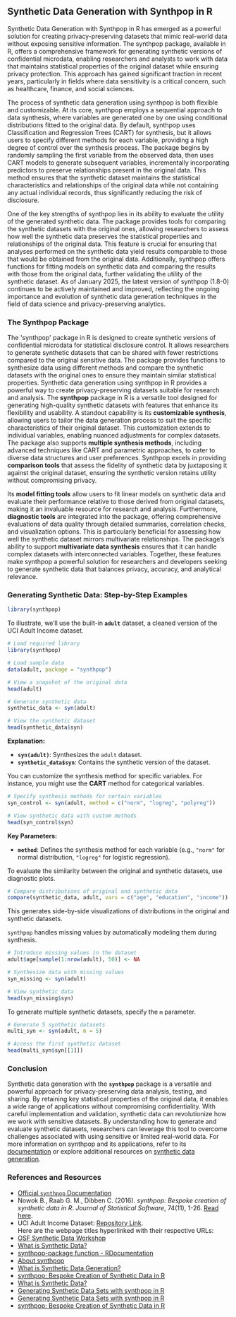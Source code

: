 ## Synthetic Data Generation with Synthpop in R
Synthetic Data Generation with Synthpop in R has emerged as a powerful solution for creating privacy-preserving datasets that mimic real-world data without exposing sensitive information. The synthpop package, available in R, offers a comprehensive framework for generating synthetic versions of confidential microdata, enabling researchers and analysts to work with data that maintains statistical properties of the original dataset while ensuring privacy protection. This approach has gained significant traction in recent years, particularly in fields where data sensitivity is a critical concern, such as healthcare, finance, and social sciences.

The process of synthetic data generation using synthpop is both flexible and customizable. At its core, synthpop employs a sequential approach to data synthesis, where variables are generated one by one using conditional distributions fitted to the original data. By default, synthpop uses Classification and Regression Trees (CART) for synthesis, but it allows users to specify different methods for each variable, providing a high degree of control over the synthesis process. The package begins by randomly sampling the first variable from the observed data, then uses CART models to generate subsequent variables, incrementally incorporating predictors to preserve relationships present in the original data. This method ensures that the synthetic dataset maintains the statistical characteristics and relationships of the original data while not containing any actual individual records, thus significantly reducing the risk of disclosure.

One of the key strengths of synthpop lies in its ability to evaluate the utility of the generated synthetic data. The package provides tools for comparing the synthetic datasets with the original ones, allowing researchers to assess how well the synthetic data preserves the statistical properties and relationships of the original data. This feature is crucial for ensuring that analyses performed on the synthetic data yield results comparable to those that would be obtained from the original data. Additionally, synthpop offers functions for fitting models on synthetic data and comparing the results with those from the original data, further validating the utility of the synthetic dataset. As of January 2025, the latest version of synthpop (1.8-0) continues to be actively maintained and improved, reflecting the ongoing importance and evolution of synthetic data generation techniques in the field of data science and privacy-preserving analytics.


### The Synthpop Package

The 'synthpop' package in R is designed to create synthetic versions of confidential microdata for statistical disclosure control. It allows researchers to generate synthetic datasets that can be shared with fewer restrictions compared to the original sensitive data. The package provides functions to synthesize data using different methods and compare the synthetic datasets with the original ones to ensure they maintain similar statistical properties. Synthetic data generation using synthpop in R provides a powerful way to create privacy-preserving datasets suitable for research and analysis. 
The **synthpop** package in R is a versatile tool designed for generating high-quality synthetic datasets with features that enhance its flexibility and usability. A standout capability is its **customizable synthesis**, allowing users to tailor the data generation process to suit the specific characteristics of their original dataset. This customization extends to individual variables, enabling nuanced adjustments for complex datasets. The package also supports **multiple synthesis methods**, including advanced techniques like CART and parametric approaches, to cater to diverse data structures and user preferences. Synthpop excels in providing **comparison tools** that assess the fidelity of synthetic data by juxtaposing it against the original dataset, ensuring the synthetic version retains utility without compromising privacy. 

Its **model fitting tools** allow users to fit linear models on synthetic data and evaluate their performance relative to those derived from original datasets, making it an invaluable resource for research and analysis. Furthermore, **diagnostic tools** are integrated into the package, offering comprehensive evaluations of data quality through detailed summaries, correlation checks, and visualization options. This is particularly beneficial for assessing how well the synthetic dataset mirrors multivariate relationships. The package’s ability to support **multivariate data synthesis** ensures that it can handle complex datasets with interconnected variables. Together, these features make synthpop a powerful solution for researchers and developers seeking to generate synthetic data that balances privacy, accuracy, and analytical relevance.

### Generating Synthetic Data: Step-by-Step Examples


```r
library(synthpop)
```

To illustrate, we’ll use the built-in **`adult`** dataset, a cleaned version of the UCI Adult Income dataset.

```r
# Load required library
library(synthpop)

# Load sample data
data(adult, package = "synthpop")

# View a snapshot of the original data
head(adult)

# Generate synthetic data
synthetic_data <- syn(adult)

# View the synthetic dataset
head(synthetic_data$syn)
```

**Explanation:**
- **`syn(adult)`**: Synthesizes the `adult` dataset.
- **`synthetic_data$syn`**: Contains the synthetic version of the dataset.

You can customize the synthesis method for specific variables. For instance, you might use the **CART** method for categorical variables.

```r
# Specify synthesis methods for certain variables
syn_control <- syn(adult, method = c("norm", "logreg", "polyreg"))

# View synthetic data with custom methods
head(syn_control$syn)
```

**Key Parameters:**
- **`method`**: Defines the synthesis method for each variable (e.g., `"norm"` for normal distribution, `"logreg"` for logistic regression).

To evaluate the similarity between the original and synthetic datasets, use diagnostic plots.

```r
# Compare distributions of original and synthetic data
compare(synthetic_data, adult, vars = c("age", "education", "income"))
```

This generates side-by-side visualizations of distributions in the original and synthetic datasets.

`synthpop` handles missing values by automatically modeling them during synthesis.

```r
# Introduce missing values in the dataset
adult$age[sample(1:nrow(adult), 50)] <- NA

# Synthesize data with missing values
syn_missing <- syn(adult)

# View synthetic data
head(syn_missing$syn)
```

To generate multiple synthetic datasets, specify the `m` parameter.

```r
# Generate 5 synthetic datasets
multi_syn <- syn(adult, m = 5)

# Access the first synthetic dataset
head(multi_syn$syn[[1]])
```



### Conclusion

Synthetic data generation with the **`synthpop`** package is a versatile and powerful approach for privacy-preserving data analysis, testing, and sharing. By retaining key statistical properties of the original data, it enables a wide range of applications without compromising confidentiality. With careful implementation and validation, synthetic data can revolutionize how we work with sensitive datasets. By understanding how to generate and evaluate synthetic datasets, researchers can leverage this tool to overcome challenges associated with using sensitive or limited real-world data. For more information on synthpop and its applications, refer to its [documentation](https://cran.r-project.org/web/packages/synthpop/synthpop.pdf) or explore additional resources on [synthetic data generation](https://aws.amazon.com/what-is/synthetic-data/).



### References and Resources

- [Official `synthpop` Documentation](https://cran.r-project.org/web/packages/synthpop/synthpop.pdf)  
- Nowok B., Raab G. M., Dibben C. (2016). *synthpop: Bespoke creation of synthetic data in R*. *Journal of Statistical Software*, 74(11), 1-26. [Read here](https://www.jstatsoft.org/article/view/v074i11).  
- UCI Adult Income Dataset: [Repository Link](https://archive.ics.uci.edu/ml/datasets/adult).  
Here are the webpage titles hyperlinked with their respective URLs:
- [OSF Synthetic Data Workshop](https://thomvolker.github.io/osf_synthetic/osf_synthetic_workshop.html)
- [What is Synthetic Data?](https://aws.amazon.com/what-is/synthetic-data/)
- [synthpop-package function - RDocumentation](https://www.rdocumentation.org/packages/synthpop/versions/1.8-0/topics/synthpop-package)
- [About synthpop](https://synthpop.org.uk/about-synthpop.html)
- [What is Synthetic Data Generation?](https://gretel.ai/technical-glossary/what-is-synthetic-data-generation)
- [synthpop: Bespoke Creation of Synthetic Data in R](https://cran.r-project.org/web/packages/synthpop/vignettes/synthpop.pdf)
- [What is Synthetic Data?](https://mostly.ai/what-is-synthetic-data)
- [Generating Synthetic Data Sets with synthpop in R](https://www.gerkovink.com/miceVignettes/synthetic/synthetic.html)
- [Generating Synthetic Data Sets with synthpop in R](https://www.r-bloggers.com/2019/01/generating-synthetic-data-sets-with-synthpop-in-r/)
- [synthpop: Bespoke Creation of Synthetic Data in R](https://www.jstatsoft.org/v074/i11) 
